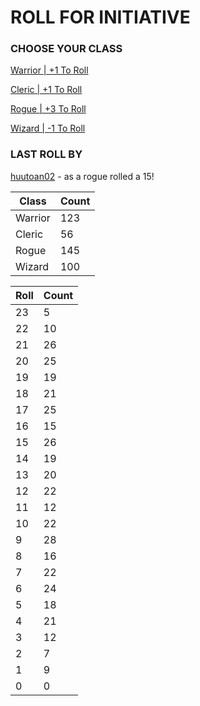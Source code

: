 # ROLL FOR INITIATIVE
### CHOOSE YOUR CLASS

[Warrior | +1 To Roll](https://github.com/benjaminsampica/benjaminsampica/issues/new?title=roll%7Cwarrior&body=Just+click+%27Submit+new+issue%27.)

[Cleric | +1 To Roll](https://github.com/benjaminsampica/benjaminsampica/issues/new?title=roll%7Ccleric&body=Just+click+%27Submit+new+issue%27.)

[Rogue | +3 To Roll](https://github.com/benjaminsampica/benjaminsampica/issues/new?title=roll%7Crogue&body=Just+click+%27Submit+new+issue%27.)

[Wizard | -1 To Roll](https://github.com/benjaminsampica/benjaminsampica/issues/new?title=roll%7Cwizard&body=Just+click+%27Submit+new+issue%27.)
### LAST ROLL BY
[huutoan02](https://www.github.com/huutoan02) - as a rogue rolled a 15!

|Class|Count|
|-|-|
|Warrior|123|
|Cleric|56|
|Rogue|145|
|Wizard|100|

|Roll|Count|
|-|-|
|23|5
|22|10
|21|26
|20|25
|19|19
|18|21
|17|25
|16|15
|15|26
|14|19
|13|20
|12|22
|11|12
|10|22
|9|28
|8|16
|7|22
|6|24
|5|18
|4|21
|3|12
|2|7
|1|9
|0|0
